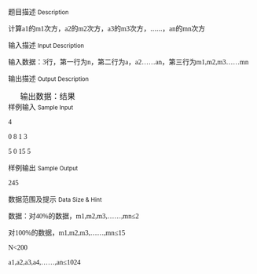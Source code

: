 <div class="panel panel-default">
<div class="area-title">
<span>
题目描述
<small>Description</small>
</span></div>
<div class="panel-body">

<p style=""><span style="">计算</span><span style="font-family: Calibri,serif;"><span><span style="">a1</span></span></span><span style="">的</span><span style="font-family: Calibri,serif;"><span><span style="">m1</span></span></span><span style="">次方，</span><span style="font-family: Calibri,serif;"><span><span style="">a2</span></span></span><span style="">的</span><span style="font-family: Calibri,serif;"><span><span style="">m2</span></span></span><span style="">次方，</span><span style="font-family: Calibri,serif;"><span><span style="">a3</span></span></span><span style="">的</span><span style="font-family: Calibri,serif;"><span><span style="">m3</span></span></span><span style="">次方，……，</span><span style="font-family: Calibri,serif;"><span><span style="">an</span></span></span><span style="">的</span><span style="font-family: Calibri,serif;"><span><span style="">mn</span></span></span><span style="">次方</span></p>

</div>
</div>

<div class="panel panel-default">
<div class="area-title">
<span>
输入描述
<small>Input Description</small>
</span></div>
<div class="panel-body">
<p style=""><span style="">输入数据：</span><span style="font-family: Calibri,serif;"><span><span style="">3</span></span></span><span style="">行，第一行为</span><span style="font-family: Calibri,serif;"><span><span style="">n</span></span></span><span style="">，第二行为</span><span style="font-family: Calibri,serif;"><span><span style="">a</span></span></span><span style="">，</span><span style="font-family: Calibri,serif;"><span><span style="">a2……an</span></span></span><span style="">，第三行为</span><span style="font-family: Calibri,serif;"><span><span style="">m1,m2,m3……mn</span></span></span></p>

</div>
</div>
<div  class="panel panel-default">
<div class="area-title">
<span>
输出描述
<small>Output Description</small>
</span></div>
<div class="panel-body">

<p style="margin-left: 0.64cm; margin-bottom: 0cm;"><span style="font-size: medium;">输出数据：结果</span></p>

</div>
</div>


<div class="panel panel-default">
<div class="area-title">
<span>
样例输入
<small>Sample Input</small>
</span></div>
<div class="panel-body">
<p style=""><span style="font-family: Calibri,serif;"><span><span style="">4</span></span></span></p>
<p style=""><span style="font-family: Calibri,serif;"><span><span style="">0 8 1 3</span></span></span></p>
<p style=""><span style="font-family: Calibri,serif;"><span><span style="">5 0 15 5</span></span></span></p>

</div>
</div>

<div class="panel panel-default">
<div class="area-title">
<span>
样例输出
<small>Sample Output</small>
</span></div>
<div class="panel-body">
<p style=""><span style="font-family: Calibri,serif;"><span><span style="">245</span></span></span></p>

</div>
</div>

<div class="panel panel-default">
<div class="area-title">
<span>
数据范围及提示
<small>Data Size & Hint</small>
</span></div>
<div class="panel-body">
<p style=""><span style="">数据：对</span><span style="font-family: Calibri,serif;"><span><span style="">40%</span></span></span><span style="">的数据，</span><span style="font-family: Calibri,serif;"><span><span style="">m1,m2,m3,……,mn≤2</span></span></span></p>
<p style=""><span style="">对</span><span style="font-family: Calibri,serif;"><span><span style="">100%</span></span></span><span style="">的数据，</span><span style="font-family: Calibri,serif;"><span><span style="">m1,m2,m3,……,mn≤15</span></span></span></p>
<p style=""><span style="font-family: Calibri,serif;"><span><span style="">N&lt;200</span></span></span></p>
<p style=""><span style="font-family: Calibri,serif;"><span><span style="">a1,a2,a3,a4,……,an≤1024</span></span></span></p>
<p style=""> </p>
</div>
</div>